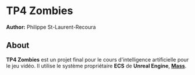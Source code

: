 # TP4 Zombies

**Author:** Philippe St-Laurent-Recoura  

## About  

**TP4 Zombies** est un projet final pour le cours d'intelligence artificielle pour le jeu vidéo. Il utilise le système propriétaire **ECS** de **Unreal Engine**, [**Mass**](https://dev.epicgames.com/documentation/en-us/unreal-engine/mass-entity-in-unreal-engine).
